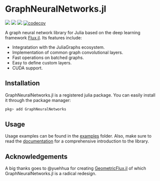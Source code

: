 # GraphNeuralNetworks.jl

[![](https://img.shields.io/badge/docs-stable-blue.svg)](https://CarloLucibello.github.io/GraphNeuralNetworks.jl/stable)
[![](https://img.shields.io/badge/docs-dev-blue.svg)](https://CarloLucibello.github.io/GraphNeuralNetworks.jl/dev)
![](https://github.com/CarloLucibello/GraphNeuralNetworks.jl/actions/workflows/ci.yml/badge.svg)
[![codecov](https://codecov.io/gh/CarloLucibello/GraphNeuralNetworks.jl/branch/master/graph/badge.svg)](https://codecov.io/gh/CarloLucibello/GraphNeuralNetworks.jl)

A graph neural network library for Julia based on the deep learning framework [Flux.jl](https://github.com/FluxML/Flux.jl). Its features include:

* Integratation with the JuliaGraphs ecosystem.
* Implementation of common graph convolutional layers.
* Fast operations on batched graphs. 
* Easy to define custom layers.
* CUDA support.

## Installation

GraphNeuralNetworks.jl is a registered julia package. 
You can easily install it through the package manager:

```julia
pkg> add GraphNeuralNetworks
```

## Usage

Usage examples can be found in the [examples](https://github.com/CarloLucibello/GraphNeuralNetworks.jl/tree/master/examples) folder. Also, make sure to read the [documentation](https://CarloLucibello.github.io/GraphNeuralNetworks.jl/dev) for a comprehensive introduction to the library.

## Acknowledgements

A big thanks goes to @yuehhua for creating [GeometricFlux.jl](https://github.com/FluxML/GeometricFlux.jl) of which GraphNeuralNetworks.jl is a radical redesign. 

